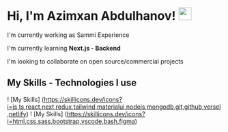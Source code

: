 # Hi, I'm Azimxan Abdulhanov! <img src="https://raw.githubusercontent.com/MartinHeinz/MartinHeinz/master.wave.gif" width="30px" height="30px">

I'm currently working as Sammi Experience

I'm currently learning **Next.js - Backend**

I'm looking to collaborate on open source/commercial projects

## My Skills - Technologies I use

! [My Skills] (https://skillicons.dev/icons?i=js,ts,react,next,redux,tailwind,materialui,nodejs,mongodb,git,github,versel,netlify)
! [My Skills] (https://skillicons.dev/icons?i=html,css,sass,bootstrap,vscode,bash,figma)

